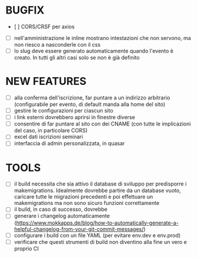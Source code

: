 # BUGFIX

- [ ] CORS/CRSF per axios
- [ ] nell'amministrazione le inline mostrano intestazioni che non servono, ma non riesco a nasconderle con il css
- [ ] lo slug deve essere generato automaticamente quando l'evento è creato. In tutti gli altri casi solo se non è già definito

# NEW FEATURES

- [ ] alla conferma dell'iscrizione, far puntare a un indirizzo arbitrario (configurabile per evento, di default manda alla home del sito)
- [ ] gestire le configurazioni per ciascun sito
- [ ] i link esterni dovrebbero aprirsi in finestre diverse
- [ ] consentire di far puntare al sito con dei CNAME (con tutte le implicazioni del caso, in particolare CORS)
- [ ] excel dati iscrizioni seminari
- [ ] interfaccia di admin personalizzata, in quasar

# TOOLS

- [ ] il build necessita che sia attivo il database di sviluppo per predisporre i makemigrations. Idealmente dovrebbe partire da un database vuoto, caricare tutte le migrazioni precedenti e poi effettuare un makemigrations ma non sono sicuro funzioni correttamente
- [ ] il build, in caso di successo, dovrebbe
- [ ] generare i changelog automaticamente (https://www.mokkapps.de/blog/how-to-automatically-generate-a-helpful-changelog-from-your-git-commit-messages/)
- [ ] configurare i build con un file YAML (per evitare env.dev e env.prod)
- [ ] verificare che questi strumenti di build non diventino alla fine un vero e proprio CI
